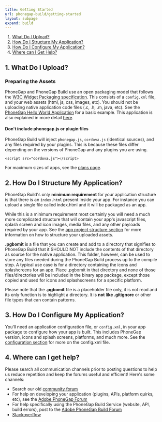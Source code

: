 ```yaml
---
title: Getting Started
url: phonegap-build/getting-started
layout: subpage
expand: build
---
```


1. [What Do I Upload?](#what_do_i_upload)
1. [How Do I Structure My Application?](#structure_application)
1. [How Do I Configure My Application?](#configure_application)
1. [Where can I Get Help?](#help)

## 1. What Do I Upload?<a class="anchor" id="what_do_i_upload"></a>

### Preparing the Assets

PhoneGap and PhoneGap Build use an open packaging model that follows the [W3C Widget Packaging specification](http://www.w3.org/TR/widgets/). This consists of a `config.xml` file, and your web assets (html, js, css, images, etc). You should not be uploading native application code files (.c, .h, .m, java, etc). See the [PhoneGap Hello World Application](https://github.com/phonegap/phonegap-template-hello-world) for a basic example. This application is also explained in more detail [here](/tutorials/develop/hello-world-explained/).

#### Don't include phonegap.js or plugin files

PhoneGap Build will inject `phonegap.js`, `cordova.js` (identical sources), and any files required by your plugins. This is because these files differ depending on the versions of PhoneGap and any plugins you are using.

    <script src="cordova.js"></script>

For maximum sizes of apps, see the <a href="https://build.phonegap.com/plans">plans page</a>.

## 2. How Do I Structure My Application? <a class="anchor" id="structure_application"></a>

PhoneGap Build's only **minimum requirement** for your application structure is that there is an `index.html` present inside your app. For instance you can upload a single file called index.html and it will be packaged as an app.

While this is a minimum requirement most certainly you will need a much more complicated structure that will contain your app's javascript files, splash screen and icon images, media files, and any other payloads required by your app. See the [app project structure section](app-project-structure) for more information on how to structure your uploaded assets.

**.pgbomit** is a file that you can create and add to a directory that signifies to PhoneGap Build that it SHOULD NOT include the contents of that directory as source for the native application. This folder, however, can be used to store any files needed during the PhoneGap Build process up to the compile step. A typical use case is for a directory containing the icons and splashcreens for an app. Place .pgbomit in that directory and none of those files/directories will be included in the binary app package, except those copied and used for icons and splashscreens for a specific platform.

Please note that the **.pgbomit** file is a placeholder file only, it is not read and its only function is to highlight a directory. It is **not like .gitignore** or other file types that can contain patterns.

## 3. How Do I Configure My Application?<a class="anchor" id="configure_application"></a>

You'll need an application configuration file, or `config.xml`, in your app package to configure how your app is built. This includes PhoneGap version, icons and splash screens, platforms, and much more. See the [configuration section](../configuring/) for more on the config.xml file.

## 4. Where can I get help?<a class="anchor" id="help"></a>

Please search all communication channels prior to posting questions to help us reduce repetition and keep the forums useful and efficient! Here's some channels:

- Search our old [community forum](http://community.phonegap.com)
- For help on developing your application (plugins, APIs, platform quirks, etc), see the [Adobe PhoneGap Forum](https://forums.adobe.com/community/phonegap/)
- For help specifically using the PhoneGap Build Service (website, API, build errors), post to the [Adobe PhoneGap Build Forum](https://forums.adobe.com/community/phonegap/)
- [Stackoverflow](http://www.stackoverflow.com)
